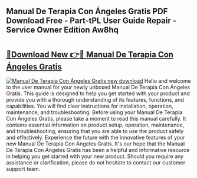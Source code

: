 ## Manual De Terapia Con Ángeles Gratis PDF Download Free - Part-tPL User Guide Repair - Service Owner Edition Aw8hq

# <h2><a href="http://cf25463.oget.top/?id=Manual+De+Terapia+Con+%c3%81ngeles+Gratis">🔗Download New 👉🔴 Manual De Terapia Con Ángeles Gratis</a></h2>

[![Manual De Terapia Con Ángeles Gratis new download](https://i.imgur.com/5g1atiW.png)](http://cf25463.oget.top/?id=Manual+De+Terapia+Con+%c3%81ngeles+Gratis)
Hello and welcome to the user manual for your newly unboxed Manual De Terapia Con Ángeles Gratis. This guide is designed to help you get started with your product and provide you with a thorough understanding of its features, functions, and capabilities. You will find clear instructions for installation, operation, maintenance, and troubleshooting. Before using your Manual De Terapia Con Ángeles Gratis, please take a moment to read this manual carefully. It contains essential information on product setup, operation, maintenance, and troubleshooting, ensuring that you are able to use the product safely and effectively. Experience the future with the innovative features of your new Manual De Terapia Con Ángeles Gratis. It's our hope that the Manual De Terapia Con Ángeles Gratis has been a helpful and informative resource in helping you get started with your new product. Should you require any assistance or clarification, please do not hesitate to contact our customer support team.
